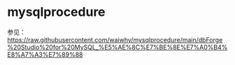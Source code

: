 # mysqlprocedure
参见：
https://raw.githubusercontent.com/waiwhy/mysqlprocedure/main/dbForge%20Studio%20for%20MySQL_%E5%AE%8C%E7%BE%8E%E7%A0%B4%E8%A7%A3%E7%89%88

